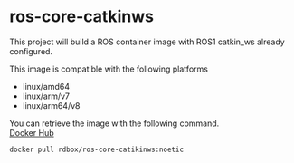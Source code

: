 # ros-core-catkinws

This project will build a ROS container image with ROS1 catkin_ws already configured.

This image is compatible with the following platforms

- linux/amd64
- linux/arm/v7
- linux/arm64/v8

You can retrieve the image with the following command.  
[Docker Hub](https://hub.docker.com/repository/docker/rdbox/r2s2_for_rostest)

```bash
docker pull rdbox/ros-core-catikinws:noetic
```
